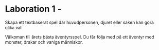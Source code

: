 # Laboration 1 - 

Skapa ett textbaserat spel där huvudpersonen, djuret eller saken kan göra olika val


Välkoman till årets bästa äventyrsspel. Du får följa med på ett äventyr med monster, drakar och vaniga människor.